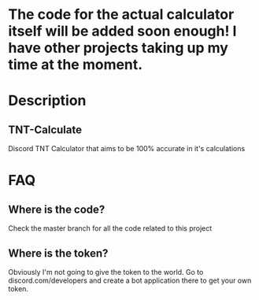 # The code for the actual calculator itself will be added soon enough! I have other projects taking up my time at the moment.

# Description
## TNT-Calculate
Discord TNT Calculator that aims to be 100% accurate in it's calculations

# FAQ
## Where is the code?
Check the master branch for all the code related to this project

## Where is the token?
Obviously I'm not going to give the token to the world. Go to discord.com/developers and create a bot application there to get your own token.
